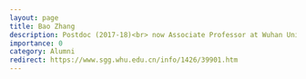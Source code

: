 ```yaml
---
layout: page
title: Bao Zhang
description: Postdoc (2017-18)<br> now Associate Professor at Wuhan University
importance: 0
category: Alumni
redirect: https://www.sgg.whu.edu.cn/info/1426/39901.htm
---
```

